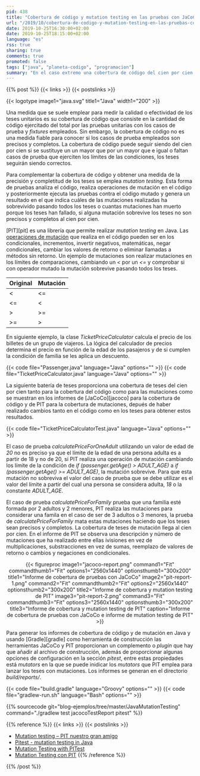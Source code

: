 ```yaml
---
pid: 438
title: "Cobertura de código y mutation testing en las pruebas con JaCoCo y PIT en Java"
url: "/2019/10/cobertura-de-codigo-y-mutation-testing-en-las-pruebas-con-jacoco-y-pit-en-java/"
date: 2019-10-25T16:30:00+02:00
date: 2019-10-25T18:15:00+02:00
language: "es"
rss: true
sharing: true
comments: true
promoted: false
tags: ["java", "planeta-codigo", "programacion"]
summary: "En el caso extremo una cobertura de código del cien por cien pero que no tenga ningún _assert_ pasa los teses pero que en realidad no comprueba nada así que por si sola no es garantía de tener teses efectivos. _Mutation testing_ da una medida adicional a la cobertura de los teses más completa y efectiva que simplemente la cobertura de código ejecutado por los teses unitarios."
---
```


{{% post %}}
{{< links >}}
{{< postslinks >}}

{{< logotype image1="java.svg" title1="Java" width1="200" >}}

Una medida que se suele emplear para medir la calidad o efectividad de los teses unitarios es su cobertura de código que consiste en la cantidad de código ejercitado del total por las pruebas unitarias con los casos de prueba y _fixtures_ empleados. Sin embargo, la cobertura de código no es una medida fiable para conocer si los casos de prueba empleados son precisos y completos. La cobertura de código puede seguir siendo del cien por cien si se sustituye un un mayor que por un mayor que e igual o faltan casos de prueba que ejerciten los límites de las condiciones, los teses seguirán siendo correctos.

Para complementar la cobertura de código y obtener una medida de la precisión y completitud de los teses se emplea _mutation testing_. Esta forma de pruebas analiza el código, realiza operaciones de mutación en el código y posteriormente ejecuta las pruebas contra el código mutado y genera un resultado en el que indica cuáles de las mutaciones realizadas ha sobrevivido pasando todos los teses o cuantas mutaciones han muerto porque los teses han fallado, si alguna mutación sobrevive los teses no son precisos y completos al cien por cien.

[PIT][pit] es una librería que permite realizar _mutation testing_ en Java. Las [operaciones de mutación](https://pitest.org/quickstart/mutators/) que realiza en el código pueden ser en los condicionales, incrementos, invertir negativos, matemáticas, negar condicionales, cambiar los valores de retorno o eliminar llamadas a métodos sin retorno. Un ejemplo de mutaciones son realizar mutaciones en los límites de comparaciones, cambiando un _<_ por un _<=_ y comprobar si con operador mutado la mutación sobrevive pasando todos los teses.

<table class="table">
   <thead class="thead-light">
       <tr class="thead-light">
           <th>Original</td>
           <th>Mutación</td>
       </tr>
   </thead>
   <tbody>
       <tr>
           <td><</td>
           <td><=</td>
       </tr>
       <tr>
           <td><=</td>
           <td><</td>
       </tr>
       <tr>
           <td>></td>
           <td>>=</td>
       </tr>
       <tr>
           <td>>=</td>
           <td>></td>
       </tr>
  </tbody>
</table>

En siguiente ejemplo, la clase _TicketPriceCalculator_ calcula el precio de los billetes de un grupo de viajeros. La lógica del calculador de precios determina el precio en función de la edad de los pasajeros y de si cumplen la condición de familia se les aplica un descuento.

{{< code file="Passenger.java" language="Java" options="" >}}
{{< code file="TicketPriceCalculator.java" language="Java" options="" >}}

La siguiente batería de teses proporciona una cobertura de teses del cien por cien tanto para la cobertura del código como para las mutaciones como se muestran en los informes de [JaCoCo][jacoco] para la cobertura de código y de PIT para la cobertura de mutaciones, depués de haber realizado cambios tanto en el código como en los teses para obtener estos resultados.

{{< code file="TicketPriceCalculatorTest.java" language="Java" options="" >}}

El caso de prueba _calculatePriceForOneAdult_ utilizando un valor de edad de _20_ no es preciso ya que el límite de la edad de una persona adulta es a partir de 18 y no de 20, si PIT realiza una operación de mutación cambiando los límite de la condición de _if (passenger.getAge() > ADULT\_AGE)_ a _if (passenger.getAge() >= ADULT\_AGE)_, la mutación sobrevive. Para que esta mutación no sobreviva el valor del caso de prueba que se debe utilizar es el valor del límite a partir del cual una persona se considera adulta, _18_ o la constante _ADULT\_AGE_.

El caso de prueba _calculatePriceForFamily_ prueba que una familia esté formada por 2 adultos y 2 menores, PIT realiza las mutaciones para considerar una famila en el caso de ser de 3 adultos o 3 menores, la prueba de _calculatePriceForFamily_ mata estas mutaciones haciendo que los teses sean precisos y completos. La cobertura de teses de mutación llega al cien por cien. En el informe de PIT se observa una descripción y número de mutaciones que ha realizado entre ellas ivisiones en vez de multiplicaciones, substracciones en vez de sumas, reemplazo de valores de retorno o cambios y negaciones en condicionales.

<div class="media" style="text-align: center;">
    {{< figureproc
        image1="jacoco-report.png" command1="Fit" commandthumb1="Fit" options1="2560x1440" optionsthumb1="300x200" title1="Informe de cobertura de pruebas con JaCoCo"
        image2="pit-report-1.png" command2="Fit" commandthumb2="Fit" options2="2560x1440" optionsthumb2="300x200" title2="Informe de cobertura y mutation testing de PIT"
        image3="pit-report-2.png" command3="Fit" commandthumb3="Fit" options3="2560x1440" optionsthumb3="300x200" title3="Informe de cobertura y mutation testing de PIT"
        caption="Informe de cobertura de pruebas con JaCoCo e informe de mutation testing de PIT" >}}
</div>

Para generar los informes de cobertura de código y de mutación en Java y usando [Gradle][gradle] como herramienta de construcción las herramientas JaCoCo y PIT proporcionan un complemento o _plugin_ que hay que añadir al archivo de construcción, además de proporcionar algunas opciones de configuración en la sección _pitest_, entre estas propiedades está _mutators_ en la que se puede inidicar los _mutators_ que PIT emplea para lanzar los teses con mutaciones. Los informes se generan en el directorio _build/reports/_.

{{< code file="build.gradle" language="Groovy" options="" >}}
{{< code file="gradlew-run.sh" language="Bash" options="" >}}

{{% sourcecode git="blog-ejemplos/tree/master/JavaMutationTesting" command="./gradlew test jacocoTestReport pitest" %}}

{{% reference %}}
{{< links >}}
{{< postslinks >}}
* [Mutation testing – PIT nuestro gran amigo](http://qajungle.com/mutation-testing-pit-nuestro-gran-amigo/)
* [Pitest - mutation testing in Java](https://beyondscheme.com/2016/pitest-with-java)
* [Mutation Testing with PITest](https://www.baeldung.com/java-mutation-testing-with-pitest)
* [Mutation Testing con PIT](https://www.adictosaltrabajo.com/2015/11/10/mutation-testing-con-pit/)
{{% /reference %}}

{{% /post %}}

